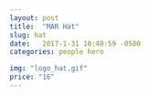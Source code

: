 ```yaml
---
layout: post
title:  "MAR Hat"
slug: hat
date:   2017-1-31 10:48:59 -0500
categories: people hero 

img: "logo_hat.gif"
price: "16"
---
```


